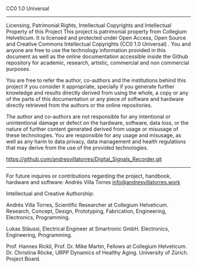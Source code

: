 CC0 1.0 Universal 
__________________________________________________________________________________ 
Licensing, Patrimonial Rights, Intellectual Copyrights and Intellectual Property of this Project
This project is patrimonial property from Collegium Helveticum. It is licensed and protected under Open Access, Open Source and Creative Commons Intellectual Copyrights (CC0 1.0 Universal) . You and anyone are free to use the technology information provided in this document as well as the online documentation accessible inside the Github repository for academic, research, artistic, commercial and non commercial purposes.

You are free to refer the author, co-authors and the institutions behind this project if you consider it appropriate, specially if you generate further knowledge and results directly derived from using the whole, a copy or any of the parts of this documentation or any piece of software and hardware directly retrieved from the authors or the online repositories.

The author and co-authors are not responsible for any intentional or unintentional damage or defect on the hardware, software, data loss, or the nature of further content generated derived from usage or misusage of these technologies. You are responsible for any usage and misusage, as well as any harm to data privacy, data management and health regulations that may derive from the use of the provided technologies.

https://github.com/andresvillatorres/Digital_Signals_Recorder.git 

__________________________________________________________________________________

For future inquires or contributions regarding the project, handbook, hardware and software:
Andrés Villa Torres info@andresvillatorres.work 

Intellectual and Creative Authorship:

Andrés Villa Torres, Scientific Researcher at Collegium Helveticum.
Research, Concept, Design, Prototyping, Fabrication, Engineering, Electronics, Programming.

Lukas Stäussi, Electrical Engineer at Smartronic GmbH. 
Electronics, Engineering, Programming.

Prof. Hannes Rickli, Prof. Dr. Mike Martin, Fellows at Collegium Helveticum. Dr. Christina Röcke, URPP Dynamics of Healthy Aging. University of Zürich. Project Board.
